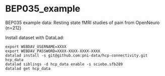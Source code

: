 # BEP035_example
BEP035 example data: Resting state fMRI studies of pain from OpenNeuro (n=212)

Install dataset with DataLad:

```
export WEBDAV_USERNAME=XXXX
export WEBDAV_PASSWORD=XXXX-XXXX-XXXX-XXXX
datalad install -s git@github.com:pni-data/hcp-connectivity.git hcp_data
datalad siblings -d hcp_data enable -s sciebo.sfb289
datalad get hcp_data
```
